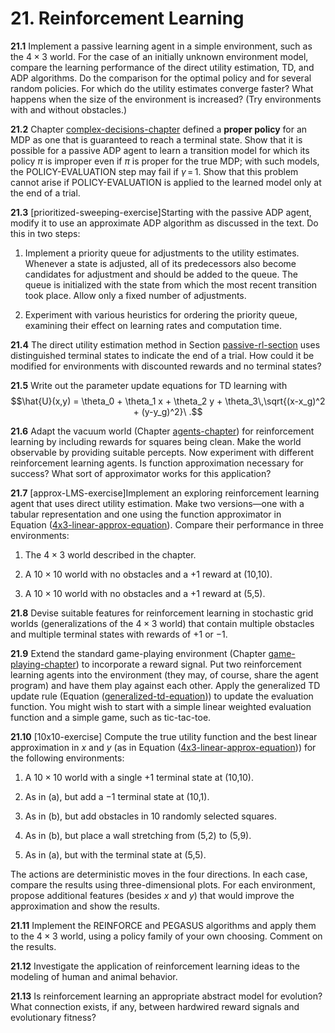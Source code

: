 
# 21. Reinforcement Learning

**21.1** Implement a passive learning agent in a simple environment, such as the
$4\times 3$ world. For the case of an initially unknown environment
model, compare the learning performance of the direct utility
estimation, TD, and ADP algorithms. Do the comparison for the optimal
policy and for several random policies. For which do the utility
estimates converge faster? What happens when the size of the environment
is increased? (Try environments with and without obstacles.)

**21.2** Chapter [complex-decisions-chapter](#/) defined a
**proper policy** for an MDP as one that is
guaranteed to reach a terminal state. Show that it is possible for a
passive ADP agent to learn a transition model for which its policy $\pi$
is improper even if $\pi$ is proper for the true MDP; with such models,
the POLICY-EVALUATION step may fail if $\gamma{{\,{=}\,}}1$. Show that this problem cannot
arise if POLICY-EVALUATION is applied to the learned model only at the end of a trial.

**21.3** \[prioritized-sweeping-exercise\]Starting with the passive ADP agent,
modify it to use an approximate ADP algorithm as discussed in the text.
Do this in two steps:

1.  Implement a priority queue for adjustments to the utility estimates.
    Whenever a state is adjusted, all of its predecessors also become
    candidates for adjustment and should be added to the queue. The
    queue is initialized with the state from which the most recent
    transition took place. Allow only a fixed number of adjustments.

2.  Experiment with various heuristics for ordering the priority queue,
    examining their effect on learning rates and computation time.

**21.4** The direct utility estimation method in
Section [passive-rl-section](#/) uses distinguished terminal
states to indicate the end of a trial. How could it be modified for
environments with discounted rewards and no terminal states?

**21.5** Write out the parameter update equations for TD learning with
$$\hat{U}(x,y) = \theta_0 + \theta_1 x + \theta_2 y + \theta_3\,\sqrt{(x-x_g)^2 + (y-y_g)^2}\ .$$

**21.6** Adapt the vacuum world (Chapter [agents-chapter](#/)) for
reinforcement learning by including rewards for squares being clean.
Make the world observable by providing suitable percepts. Now experiment
with different reinforcement learning agents. Is function approximation
necessary for success? What sort of approximator works for this
application?

**21.7** \[approx-LMS-exercise\]Implement an exploring reinforcement learning
agent that uses direct utility estimation. Make two versions—one with a
tabular representation and one using the function approximator in
Equation ([4x3-linear-approx-equation](#/)). Compare their
performance in three environments:

1.  The $4\times 3$ world described in the chapter.

2.  A ${10}\times {10}$ world with no obstacles and a +1 reward
    at (10,10).

3.  A ${10}\times {10}$ world with no obstacles and a +1 reward
    at (5,5).

**21.8** Devise suitable features for reinforcement learning in stochastic grid
worlds (generalizations of the $4\times 3$ world) that contain multiple
obstacles and multiple terminal states with rewards of $+1$ or $-1$.

**21.9** Extend the standard game-playing environment
(Chapter [game-playing-chapter](#/)) to incorporate a reward
signal. Put two reinforcement learning agents into the environment (they
may, of course, share the agent program) and have them play against each
other. Apply the generalized TD update rule
(Equation ([generalized-td-equation](#/))) to update the
evaluation function. You might wish to start with a simple linear
weighted evaluation function and a simple game, such as tic-tac-toe.

**21.10** \[10x10-exercise\] Compute the true utility function and the best linear
approximation in $x$ and $y$ (as in
Equation ([4x3-linear-approx-equation](#/))) for the
following environments:

1.  A ${10}\times {10}$ world with a single $+1$ terminal state
    at (10,10).

2.  As in (a), but add a $-1$ terminal state at (10,1).

3.  As in (b), but add obstacles in 10 randomly selected squares.

4.  As in (b), but place a wall stretching from (5,2) to (5,9).

5.  As in (a), but with the terminal state at (5,5).

The actions are deterministic moves in the four directions. In each
case, compare the results using three-dimensional plots. For each
environment, propose additional features (besides $x$ and $y$) that
would improve the approximation and show the results.

**21.11** Implement the REINFORCE and PEGASUS algorithms and apply them to the $4\times 3$ world,
using a policy family of your own choosing. Comment on the results.

**21.12** Investigate the application of reinforcement learning ideas to the
modeling of human and animal behavior.

**21.13** Is reinforcement learning an appropriate abstract model for evolution?
What connection exists, if any, between hardwired reward signals and
evolutionary fitness?


